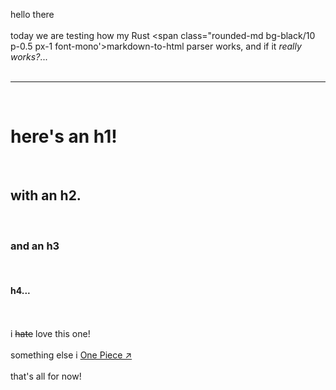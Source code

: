 hello there<br>
<br>
today we are testing how my Rust <span class="rounded-md bg-black/10 p-0.5 px-1 font-mono'>markdown-to-html</span> parser works, and if it <em>really works?</em>...<br>
<br>
<hr />
<br>
<h1>here's an h1!</h1><br>
<h2>with an h2.</h2><br>
<h3>and an h3</h3><br>
<h4>h4...</h4><br>
<br>
i <s>hate</s> love this one!<br>
<br>
something else i <a href="https://en.wikipedia.org/wiki/One_Piece" class="hover:text-pink">One Piece ↗</a><br>
<br>
that's all for now!<br>
